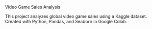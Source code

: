 Video Game Sales Analysis

This project analyzes global video game sales using a Kaggle dataset. Created with Python, Pandas, and Seaborn in Google Colab.
